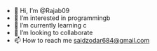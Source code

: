 - 👋 Hi, I’m @Rajab09
- 👀 I’m interested in programmingb
- 🌱 I’m currently learning c
- 💞️ I’m looking to collaborate 
- 📫 How to reach me saidzodar684@gmail.com

<!---
Rajab09/Rajab09 is a ✨ special ✨ repository because its `README.md` (this file) appears on your GitHub profile.
You can click the Preview link to take a look at your changes.
--->
